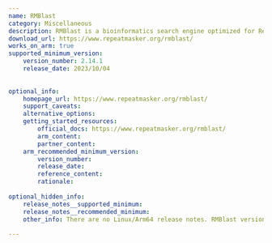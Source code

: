 ```yaml
---
name: RMBlast
category: Miscellaneous
description: RMBlast is a bioinformatics search engine optimized for RepeatMasker, used to identify and mask repetitive DNA sequences in genomic data. It builds on NCBI BLAST but includes modifications specifically for repeat sequence detection.
download_url: https://www.repeatmasker.org/rmblast/
works_on_arm: true
supported_minimum_version:
    version_number: 2.14.1
    release_date: 2023/10/04
 
 
optional_info:
    homepage_url: https://www.repeatmasker.org/rmblast/
    support_caveats:
    alternative_options:
    getting_started_resources:
        official_docs: https://www.repeatmasker.org/rmblast/
        arm_content:
        partner_content:
    arm_recommended_minimum_version:
        version_number:
        release_date:
        reference_content:
        rationale:
 
optional_hidden_info:
    release_notes__supported_minimum:
    release_notes__recommended_minimum:
    other_info: There are no Linux/Arm64 release notes. RMBlast version 2.14.1 can be built from source for Linux Arm, using make. Macos Arm64 artifacts are available though.
 
---
```


